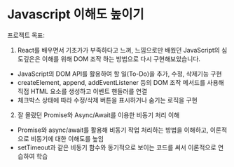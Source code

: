 # Javascript 이해도 높이기

프로젝트 목표: 

1. React를 배우면서 기초가가 부족하다고 느껴, 느낌으로만 배웠던 JavaScript의 심도깊은은 이해를 위해  DOM 조작 하는 방법으로 다시 구현해보았습니다. 

- JavaScript의 DOM API를 활용하여 할 일(To-Do)을 추가, 수정, 삭제기능 구현
- createElement, append, addEventListener 등의 DOM 조작 메서드를 사용해 직접 HTML 요소를 생성하고 이벤트 핸들러를 연결
- 체크박스 상태에 따라 수정/삭제 버튼을 표시하거나 숨기는 로직을 구현

2. 잘 몰랐던 Promise와 Async/Await를 이용한 비동기 처리 이해

- Promise와 async/await를 활용해 비동기 작업 처리하는 방법을 이해하고, 이론적으로 비동기에 대한 이해도를 높임
- setTimeout과 같은 비동기 함수와 동기적으로 보이는 코드를 써서 이론적으로 연습하여 학습
